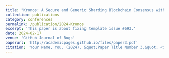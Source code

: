 ```yaml
---
title: "Kronos: A Secure and Generic Sharding Blockchain Consensus with Optimized Overhead"
collection: publications
category: conferences
permalink: /publication/2024-Kronos
excerpt: 'This paper is about fixing template issue #693.'
date: 2024-02-17
venue: 'GitHub Journal of Bugs'
paperurl: 'http://academicpages.github.io/files/paper3.pdf'
citation: 'Your Name, You. (2024). &quot;Paper Title Number 3.&quot; <i>GitHub Journal of Bugs</i>. 1(3).'
---
```

